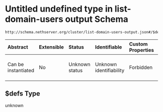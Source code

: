 # Untitled undefined type in list-domain-users output Schema

```txt
http://schema.nethserver.org/cluster/list-domain-users-output.json#/$defs
```



| Abstract            | Extensible | Status         | Identifiable            | Custom Properties | Additional Properties | Access Restrictions | Defined In                                                                                      |
| :------------------ | :--------- | :------------- | :---------------------- | :---------------- | :-------------------- | :------------------ | :---------------------------------------------------------------------------------------------- |
| Can be instantiated | No         | Unknown status | Unknown identifiability | Forbidden         | Allowed               | none                | [list-domain-users-output.json\*](cluster/list-domain-users-output.json "open original schema") |

## $defs Type

unknown
